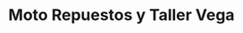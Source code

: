 ---
title: "Moto Repuestos y Taller Vega"
url: /retalhuleu/moto-repuestos-y-taller-vega/
shop: Fahrrad
---